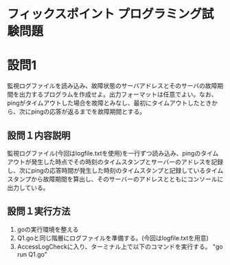 # フィックスポイント プログラミング試験問題
# 設問1
監視ログファイルを読み込み、故障状態のサーバアドレスとそのサーバの故障期間を出力するプログラムを作成せよ。出力フォーマットは任意でよい。なお、pingがタイムアウトした場合を故障とみなし、最初にタイムアウトしたときから、次にpingの応答が返るまでを故障期間とする。

## 設問１内容説明
監視ログファイル(今回はlogfile.txtを使用)を一行ずつ読み込み、pingのタイムアウトが発生した時点でその時刻のタイムスタンプとサーバーのアドレスを記録し、次にpingの応答時間が発生した時刻のタイムスタンプと記録しているタイムスタンプから故障期間を算出し、そのサーバーのアドレスとともにコンソールに出力している。

## 設問１実行方法
1. goの実行環境を整える
2. Q1.goと同じ階層にログファイルを準備する。(今回はlogfile.txtを用意)
3. AccessLogCheckに入り、ターミナル上で以下のコマンドを実行する。
"go run Q1.go"